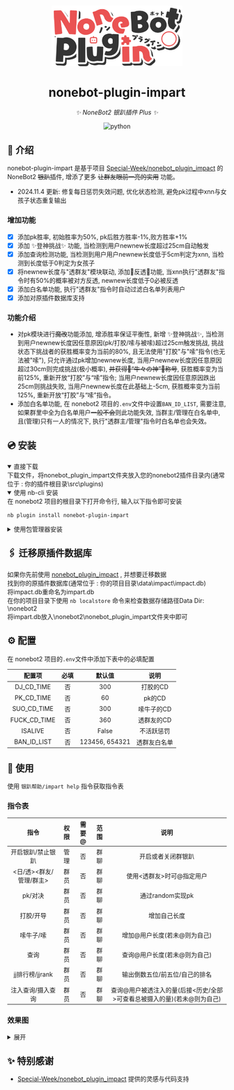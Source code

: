 <div align="center">
  <!-- 
  <a href="https://v2.nonebot.dev/store"><img src="https://github.com/A-kirami/nonebot-plugin-template/blob/resources/nbp_logo.png" width="180" height="180" alt="NoneBotPluginLogo"></a>
  <br>
  -->
  <a href="https://v2.nonebot.dev/store"><img src="./docs/NoneBotPlugin.svg" width="300" alt="logo"></a>
</div>

<div align="center">
  
# nonebot-plugin-impart

_✨ NoneBot2 银趴插件 Plus ✨_

<a href="./LICENSE">
</a>
<img src="https://img.shields.io/badge/python-3.8+-blue.svg" alt="python">
</div>

## 📖 介绍

nonebot-plugin-impart 是基于项目 [Special-Week/nonebot_plugin_impact](https://github.com/Special-Week/nonebot_plugin_impact) 的NoneBot2 ~~银趴~~插件, 增添了更多 ~~让群友眼前一亮的实用~~ 功能。

- 2024.11.4 更新: 修复每日惩罚失效问题, 优化状态检测, 避免pk过程中xnn与女孩子状态重复输出

### 增加功能

- [x]  添加pk胜率, 初始胜率为50%, pk后胜方胜率-1%,败方胜率+1%
- [x]  添加 ✨登神挑战✨ 功能, 当检测到用户newnew长度超过25cm自动触发
- [x]  添加查询检测功能, 当检测到用户用户newnew长度低于5cm判定为xnn, 当检测到长度低于0判定为女孩子
- [x]  将newnew长度与"透群友"模块联动, 添加🎉反透🎉功能, 当xnn执行"透群友"指令时有50%的概率被对方反透, newnew长度低于0必被反透
- [x]  添加白名单功能, 执行"透群友"指令时自动过滤白名单列表用户
- [x]  添加对原插件数据库支持
### 功能介绍

- 对pk模块进行~~魔改~~功能添加, 增添胜率保证平衡性, 新增 ✨登神挑战✨, 当检测到用户newnew长度因任意原因(pk/打胶/嗦与被嗦)超过25cm触发挑战, 挑战状态下挑战者的获胜概率变为当前的80%, 且无法使用"打胶"与"嗦"指令(也无法被"嗦"), 只允许通过pk增加newnew长度, 当用户newnew长度因任意原因超过30cm则完成挑战(极小概率), ~~并获得🎊“牛々の神”🎊称号~~, 获胜概率变为当前125%, 重新开放“打胶”与“嗦”指令; 当用户newnew长度因任意原因跌出25cm则挑战失败, 当用户newnew长度在此基础上-5cm, 获胜概率变为当前125%, 重新开放“打胶”与“嗦”指令。
- 添加白名单功能, 在 nonebot2 项目的`.env`文件中设置`BAN_ID_LIST`, 需要注意, 如果群里中全为白名单用户~~一般不会~~则此功能失效, 当群主/管理在白名单中, 且(管理)只有一人的情况下, 执行"透群主/管理"指令时白名单也会失效。
## 💿 安装

<details open>
<summary>直接下载</summary> 
下载文件，将nonebot_plugin_impart文件夹放入您的nonebot2插件目录内(通常位于 : 你的插件根目录\src\plugins)
</details>

<details open>
<summary>使用 nb-cli 安装</summary> 
在 nonebot2 项目的根目录下打开命令行, 输入以下指令即可安装

    nb plugin install nonebot-plugin-impart

</details>

<details>
<summary>使用包管理器安装</summary> 
在 nonebot2 项目的插件目录下, 打开命令行, 根据你使用的包管理器, 输入相应的安装命令

<details>
<summary>pip</summary> 

    pip install nonebot-plugin-impart

</details>

打开 nonebot2 项目根目录下的 `pyproject.toml` 文件, 在 `[tool.nonebot]` 部分追加写入

    plugins = ["nonebot_plugin_impart"]

</details>

## 🖇️ 迁移原插件数据库
如果你先前使用 [nonebot_plugin_impact](https://github.com/Special-Week/nonebot_plugin_impact) , 并想要迁移数据  
找到你的原插件数据库(通常位于 : 你的项目目录\data\impact\impact.db)  
将impact.db重命名为impart.db  
在你的项目目录下使用 `nb localstore` 命令来检查数据存储路径Data Dir: \nonebot2  
将impart.db放入\nonebot2\nonebot_plugin_impart文件夹中即可

## ⚙️ 配置

在 nonebot2 项目的`.env`文件中添加下表中的必填配置

| 配置项 | 必填 | 默认值 | 说明 |
|:-----:|:----:|:----:|:----:|
| DJ_CD_TIME | 否 | 300 | 打胶的CD  |
| PK_CD_TIME | 否 | 60 | pk的CD |
| SUO_CD_TIME | 否 | 300 | 嗦牛子的CD |
| FUCK_CD_TIME | 否 | 360 | 透群友的CD |
| ISALIVE | 否 | False | 不活跃惩罚 |
| BAN_ID_LIST | 否 | 123456, 654321 | 透群友白名单 |
## 🎉 使用
使用 `银趴帮助/impart help` 指令获取指令表
### 指令表

| 指令 | 权限 | 需要@ | 范围 | 说明 |
|:-----:|:----:|:----:|:----:|:----:|
| 开启银趴/禁止银趴 | 管理 | 否 | 群聊 | 开启或者关闭群银趴 |
| <日/透><群友/管理/群主> | 群员 | 否 | 群聊 | 使用<透群友>时可@指定用户 |
| pk/对决 | 群员 | 否 | 群聊 | 通过random实现pk |
| 打胶/开导 | 群员 | 否 | 群聊 | 增加自己长度 |
| 嗦牛子/嗦 | 群员 | 否 | 群聊 | 增加@用户长度(若未@则为自己) |
| 查询 | 群员 | 否 | 群聊 | 查询@用户长度(若未@则为自己) |
| jj排行榜/jjrank | 群员 | 否 | 群聊 | 输出倒数五位/前五位/自己的排名 |
| 注入查询/摄入查询 | 群员 | 否 | 群聊 | 查询@用户被透注入的量(后接<历史/全部>可查看总被摄入的量)(若未@则为自己) |
### 效果图

<details>
<summary>展开</summary>

</details>

## ✨ 特别感谢
- [Special-Week/nonebot_plugin_impact](https://github.com/Special-Week/nonebot_plugin_impact) 提供的灵感与代码支持
